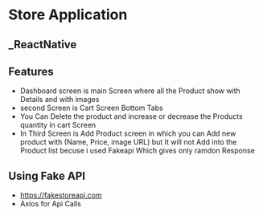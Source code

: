 # Store Application
## _ReactNative 



## Features

- Dashboard screen is main Screen where all the Product show with Details and with images
- second Screen is Cart Screen Bottom Tabs 
- You Can Delete the product and increase or decrease the Products quantity in cart Screen
- In Third Screen is Add Product screen in which you can Add new product with (Name, Price, image URL) but It will not Add into the Product list becuse i used Fakeapi     Which gives  only ramdon Response 


## Using Fake API 
- https://fakestoreapi.com
- Axios for Api Calls




